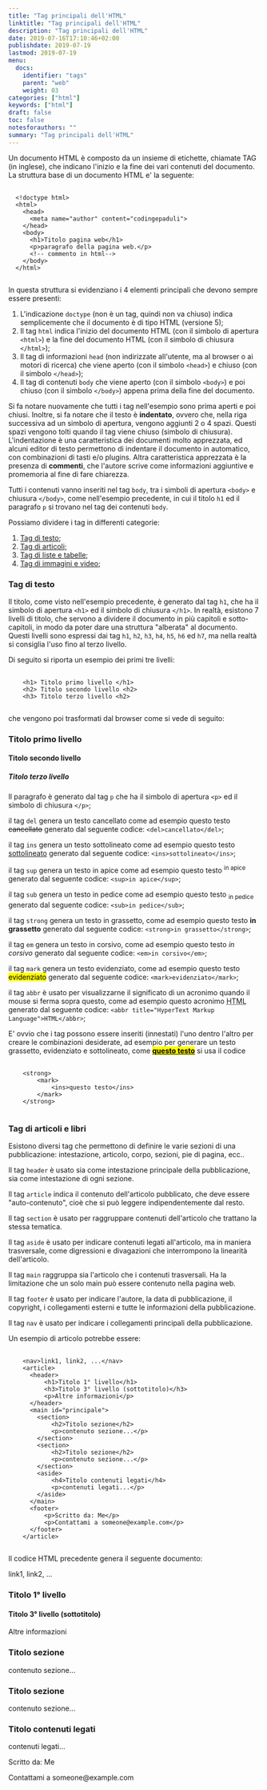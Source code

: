 ```yaml
---
title: "Tag principali dell'HTML"
linktitle: "Tag principali dell'HTML"
description: "Tag principali dell'HTML"
date: 2019-07-16T17:10:46+02:00
publishdate: 2019-07-19
lastmod: 2019-07-19
menu:
  docs:
    identifier: "tags"
    parent: "web"
    weight: 03
categories: ["html"]
keywords: ["html"]
draft: false
toc: false
notesforauthors: ""
summary: "Tag principali dell'HTML"
---
```


<p>Un documento HTML è composto da un insieme di etichette, chiamate TAG (in inglese), che indicano l'inizio e la fine dei vari contenuti del documento. La struttura base di un documento HTML e' la seguente:</p>
<pre>
  <code class="html">
  &lt;!doctype html&gt;
  &lt;html&gt;
    &lt;head&gt;
      &lt;meta name="author" content="codingepaduli"&gt;
    &lt;/head&gt;
    &lt;body&gt;
      &lt;h1&gt;Titolo pagina web&lt;/h1&gt;
      &lt;p&gt;paragrafo della pagina web.&lt;/p&gt;
      &lt;!-- commento in html--&gt;
    &lt;/body&gt;
  &lt;/html&gt;
  </code>
</pre>

<p>In questa struttura si evidenziano i 4 elementi principali che devono sempre essere presenti: </p>
<ol>
    <li>L'indicazione <code>doctype</code> (non è un tag, quindi non va chiuso) indica semplicemente che il documento è di tipo HTML (versione 5);</li>
    <li>Il tag <code>html</code> indica l'inizio del documento HTML (con il simbolo di apertura <code>&lt;html&gt;</code>) e la fine del documento HTML (con il simbolo di chiusura <code>&lt;/html&gt;</code>);</li>
    <li>Il tag di informazioni <code>head</code> (non indirizzate all'utente, ma al browser o ai motori di ricerca) che viene aperto (con il simbolo <code>&lt;head&gt;</code>) e chiuso (con il simbolo <code>&lt;/head&gt;</code>);</li>
    <li>Il tag di contenuti <code>body</code> che viene aperto (con il simbolo <code>&lt;body&gt;</code>) e poi chiuso (con il simbolo <code>&lt;/body&gt;</code>) appena prima della fine del documento.</li>
</ol>

 <p>Si fa notare nuovamente che tutti i tag nell'esempio sono prima aperti e poi chiusi. Inoltre, si fa notare che il testo è <strong>indentato</strong>, ovvero che, nella riga successiva ad un simbolo di apertura, vengono aggiunti 2 o 4 spazi. Questi spazi vengono tolti quando il tag viene chiuso (simbolo di chiusura). L'indentazione è una caratteristica dei documenti molto apprezzata, ed alcuni editor di testo permettono di indentare il documento in automatico, con combinazioni di tasti e/o plugins. Altra caratteristica apprezzata è la presenza di <strong>commenti</strong>, che l'autore scrive come informazioni aggiuntive e promemoria al fine di fare chiarezza.</p>

<p>Tutti i contenuti vanno inseriti nel tag <code>body</code>, tra i simboli di apertura <code>&lt;body&gt;</code> e chiusura <code>&lt;/body&gt;</code>, come nell'esempio precedente, in cui il titolo <code>h1</code> ed il paragrafo <code>p</code> si trovano nel tag dei contenuti <code>body</code>.</p>

<p>Possiamo dividere i tag in differenti categorie:</p>

<ol>
    <li><a href="#tagTesto">Tag di testo;</a></li>
    <li><a href="#tagArticoli">Tag di articoli;</a></li>
    <li><a href="#tagListe">Tag di liste e tabelle;</a></li>
    <li><a href="#tagAttr">Tag di immagini e video;</a></li>
</ol>

<h3 id="tagTesto">Tag di testo</h3>

<p>Il titolo, come visto nell'esempio precedente, è generato dal tag <code>h1</code>, che ha il simbolo di apertura <code>&lt;h1&gt;</code> ed il simbolo di chiusura <code>&lt;/h1&gt;</code>. In realtà, esistono 7 livelli di titolo, che servono a dividere il documento in più capitoli e sotto-capitoli, in modo da poter dare una struttura "alberata" al documento. Questi livelli sono espressi dai tag <code>h1</code>, <code>h2</code>, <code>h3</code>, <code>h4</code>, <code>h5</code>, <code>h6</code> ed <code>h7</code>, ma nella realtà si consiglia l'uso fino al terzo livello.</p>

<p>Di seguito si riporta un esempio dei primi tre livelli:</p>
<pre>
  <code class="html">
    &lt;h1&gt; Titolo primo livello &lt;/h1&gt;
    &lt;h2&gt; Titolo secondo livello &lt;h2&gt;
    &lt;h3&gt; Titolo terzo livello &lt;h2&gt;
  </code>
</pre>

<p>che vengono poi trasformati dal browser come si vede di seguito:</p>
<h3>Titolo primo livello</h3>
<h4>Titolo secondo livello</h4>
<h5>Titolo terzo livello</h5>

<p>Il paragrafo è generato dal tag <code>p</code> che ha il simbolo di apertura <code>&lt;p&gt;</code> ed il simbolo di chiusura <code>&lt;/p&gt;</code>;</p>

<p>il tag <code>del</code> genera un testo cancellato come ad esempio questo testo <del>cancellato</del> generato dal seguente codice:
    <code>&lt;del&gt;cancellato&lt;/del&gt;</code>;</p>
<p>il tag <code>ins</code> genera un testo sottolineato come ad esempio questo testo <ins>sottolineato</ins> generato dal seguente codice: <code>&lt;ins&gt;sottolineato&lt;/ins&gt;</code>;</p>
<p>il tag <code>sup</code> genera un testo in apice come ad esempio questo testo <sup>in apice</sup> generato dal seguente codice:
    <code>&lt;sup&gt;in apice&lt;/sup&gt;</code>;</p>
<p>il tag <code>sub</code> genera un testo in pedice come ad esempio questo testo <sub>in pedice</sub> generato dal seguente codice:
    <code>&lt;sub&gt;in pedice&lt;/sub&gt;</code>;</p>
<p>il tag <code>strong</code> genera un testo in grassetto, come ad esempio questo testo <strong>in grassetto</strong> generato dal seguente codice:
    <code>&lt;strong&gt;in grassetto&lt;/strong&gt;</code>;</p>
<p>il tag <code>em</code> genera un testo in corsivo, come ad esempio questo testo <em>in corsivo</em> generato dal seguente codice:
    <code>&lt;em&gt;in corsivo&lt;/em&gt;</code>;</p>
<p>il tag <code>mark</code> genera un testo evidenziato, come ad esempio questo testo <mark>evidenziato</mark> generato dal seguente codice:
    <code>&lt;mark&gt;evidenziato&lt;/mark&gt;</code>;</p>
<p>il tag <code>abbr</code> è usato per visualizzarne il significato di un acronimo quando il mouse si ferma sopra questo, come ad esempio questo acronimo <abbr title="HyperText Markup Language">HTML</abbr> generato dal seguente codice:
    <code>&lt;abbr title="HyperText Markup Language"&gt;HTML&lt;/abbr&gt;</code>;</p>

<!-- Obsolete TAG <acronym title="as soon as possible">ASAP</acronym> -->

<!-- Obsolete TAG <big>This text is big</big> -->

<p>E' ovvio che i tag possono essere inseriti (innestati) l'uno dentro l'altro per creare le combinazioni desiderate, ad esempio per generare un testo grassetto, evidenziato e sottolineato, come <strong><mark><ins>questo testo</ins></mark></strong> si usa il codice</p>

<pre>
  <code class="html">
    &lt;strong&gt;
        &lt;mark&gt;
            &lt;ins&gt;questo testo&lt;/ins&gt;
        &lt;/mark&gt;
    &lt;/strong&gt;
  </code>
</pre>

<h3 id="tagArticoli">Tag di articoli e libri</h3>

<p>Esistono diversi tag che permettono di definire le varie sezioni di una pubblicazione: intestazione, articolo, corpo, sezioni, pie di pagina, ecc..</p>

<p>Il tag <code>header</code> è usato sia come intestazione principale della pubblicazione, sia come intestazione di ogni sezione.</p>

<p>Il tag <code>article</code> indica il contenuto dell'articolo pubblicato, che deve essere "auto-contenuto", cioè che si può leggere indipendentemente dal resto.</p>

<p>Il tag <code>section</code> è usato per raggruppare contenuti dell'articolo che trattano la stessa tematica.</p>

<p>Il tag <code>aside</code> è usato per indicare contenuti legati all'articolo, ma in maniera trasversale, come digressioni e divagazioni che interrompono la linearità dell'articolo.</p>

<p>Il tag <code>main</code> raggruppa sia l'articolo che i contenuti trasversali. Ha la limitazione che un solo main può essere contenuto nella pagina web.</p>

<p>Il tag <code>footer</code> è usato per indicare l'autore, la data di pubblicazione, il copyright, i collegamenti esterni e tutte le informazioni della pubblicazione.</p>

<p>Il tag <code>nav</code> è usato per indicare i collegamenti principali della pubblicazione.</p>

<p>Un esempio di articolo potrebbe essere:</p>
<pre>
  <code class="html">
    &lt;nav&gt;link1, link2, ...&lt;/nav&gt;
    &lt;article&gt;
      &lt;header&gt;
          &lt;h1&gt;Titolo 1° livello&lt;/h1&gt;
          &lt;h3&gt;Titolo 3° livello (sottotitolo)&lt;/h3&gt;
          &lt;p&gt;Altre informazioni&lt;/p&gt;
      &lt;/header&gt;
      &lt;main id="principale"&gt;
        &lt;section&gt;
            &lt;h2&gt;Titolo sezione&lt;/h2&gt;
            &lt;p&gt;contenuto sezione...&lt;/p&gt;
        &lt;/section&gt;
        &lt;section&gt;
            &lt;h2&gt;Titolo sezione&lt;/h2&gt;
            &lt;p&gt;contenuto sezione...&lt;/p&gt;
        &lt;/section&gt;
        &lt;aside&gt;
            &lt;h4&gt;Titolo contenuti legati&lt;/h4&gt;
            &lt;p&gt;contenuti legati...&lt;/p&gt;
        &lt;/aside&gt;
      &lt;/main&gt;
      &lt;footer&gt;
          &lt;p&gt;Scritto da: Me&lt;/p&gt;
          &lt;p&gt;Contattami a someone@example.com&lt;/p&gt;
      &lt;/footer&gt;
    &lt;/article&gt;
  </code>
</pre>
<!-- TODO without this comment, somethings go wrong in html validation -->
<p>Il codice HTML precedente genera il seguente documento:</p>
<!-- sostituisco i tag di documento con i tag "div" per
     evitare problemi di validazione a causa di duplicati nella pagina -->
<div>
  <div>link1, link2, ...</div>
  <div>
    <div>
        <h3>Titolo 1° livello</h3>
        <h4>Titolo 3° livello (sottotitolo)</h4>
        <p>Altre informazioni</p>
    </div>
    <div>
        <h3>Titolo sezione</h3>
        <p>contenuto sezione...</p>
    </div>
    <div>
        <h3>Titolo sezione</h3>
        <p>contenuto sezione...</p>
    </div>
    <div>
        <h3>Titolo contenuti legati</h3>
        <p>contenuti legati...</p>
    </div>
    <div>
        <p>Scritto da: Me</p>
        <p>Contattami a someone@example.com</p>
    </div>
  </div>
</div>
<!-- TODO without this comment, somethings go wrong in html validation -->
